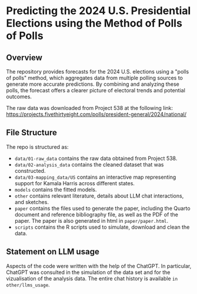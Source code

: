 # Predicting the 2024 U.S. Presidential Elections using the Method of Polls of Polls

## Overview

The repository provides forecasts for the 2024 U.S. elections using a "polls of polls" method, which aggregates data from multiple polling sources to generate more accurate predictions. By combining and analyzing these polls, the forecast offers a clearer picture of electoral trends and potential outcomes.

The raw data was downloaded from Project 538 at the following link: https://projects.fivethirtyeight.com/polls/president-general/2024/national/ 

## File Structure

The repo is structured as:

-   `data/01-raw_data` contains the raw data obtained from Project 538.
-   `data/02-analysis_data` contains the cleaned dataset that was constructed.
-   `data/03-mapping_data/US` contains an interactive map representing support for Kamala Harris across different states. 
-   `models` contains the fitted models. 
-   `other` contains relevant literature, details about LLM chat interactions, and sketches.
-   `paper` contains the files used to generate the paper, including the Quarto document and reference bibliography file, as well as the PDF of the paper. The paper is also generated in html in `paper/paper.html`.
-   `scripts` contains the R scripts used to simulate, download and clean the data.


## Statement on LLM usage

Aspects of the code were written with the help of the ChatGPT. In particular, ChatGPT was consulted in the simulation of the data set and for the vizualisation of the analysis data. The entire chat history is available `in other/llms_usage`.